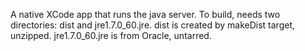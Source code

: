 A native XCode app that runs the java server.
To build, needs two directories:  dist and jre1.7.0_60.jre.
dist is created by makeDist target, unzipped.
jre1.7.0_60.jre is from Oracle, untarred.
